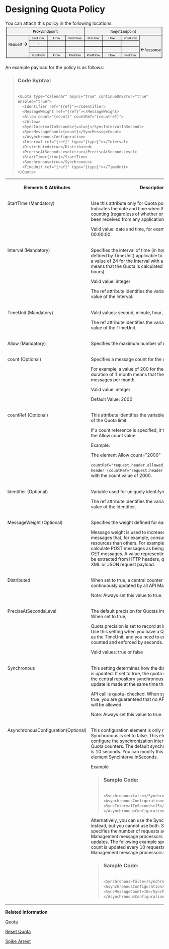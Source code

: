<!-- loio2539fb236c444c24b70df8db8cd732a3 -->

# Designing Quota Policy

You can attach this policy in the following locations:![](images/flow_policy_3_fad1208.png)

An example payload for the policy is as follows:

> ### Code Syntax:  
> ```
> 
> <Quota type="calendar" async="true" continueOnError="true" enabled="true"> 
> 	<Identifier ref="{ref}"></Identifier> 
> 	<MessageWeight ref="{ref}"></MessageWeight>  
> 	<Allow count="{count}" countRef="{countref}">  
> 	</Allow> 
> 	<SyncIntervalInSeconds>{value}</SyncIntervalInSeconds> 
> 	<SyncMessageCount>{count}</SyncMessageCount> 
> 	</AsynchronousConfiguration> 
> 	<Interval ref="{ref}" type="{type}"></Interval> 
> 	<Distributed>true</Distributed> 
> 	<PreciseAtSecondsLevel>true</PreciseAtSecondsLevel> 
> 	<StartTime>{time}</StartTime> 
> 	<Synchronous>true</Synchronous>  
> 	<TimeUnit ref="{ref}" type="{type}"></TimeUnit>
> </Quota> 
> ```


<table>
<tr>
<th valign="top">

**Elements & Attributes**



</th>
<th valign="top">

**Description**



</th>
</tr>
<tr>
<td valign="top">

StartTime \(Mandatory\)



</td>
<td valign="top">

Use this attribute only for Quota policies of type calendar. Indicates the date and time when the Quota counter begins counting \(regardless of whether or not any requests have been received from any applications.\) This value is in UTC.

Valid value: date and time, for example 2015-02-09 00:00:00.



</td>
</tr>
<tr>
<td valign="top">

Interval \(Mandatory\)





</td>
<td valign="top">

Specifies the interval of time \(in hours, minutes, or days as defined by TimeUnit\) applicable to the Quota. For example, a value of 24 for the Interval with a TimeUnit of hours means that the Quota is calculated over one day \(24 hours\).

Valid value: integer

The ref attribute identifies the variable that provides the value of the Interval.



</td>
</tr>
<tr>
<td valign="top">

TimeUnit \(Mandatory\)



</td>
<td valign="top">

Valid values: second, minute, hour, day, or month

The ref attribute identifies the variable that provides the value of the TimeUnit.



</td>
</tr>
<tr>
<td valign="top">

Allow \(Mandatory\)



</td>
<td valign="top">

Specifies the maximum number of inbound requests.



</td>
</tr>
<tr>
<td valign="top">

count \(Optional\)



</td>
<td valign="top">

Specifies a message count for the quota.

For example, a value of 200 for the Allow count with duration of 1 month means that the quota is set to be 200 messages per month.

Valid value: integer

Default Value: 2000



</td>
</tr>
<tr>
<td valign="top">

countRef \(Optional\)



</td>
<td valign="top">

This attribute identifies the variable that provides the value of the Quota limit.

If a count reference is specified, it takes precedence over the Allow count value.

Example:

The element Allow count="2000"

`countRef="request.header.allowed_quota"/> has a count header (countRef="request.header.allowed_quota")` along with the count value of 2000.



</td>
</tr>
<tr>
<td valign="top">

Identifier \(Optional\)



</td>
<td valign="top">

Variable used for uniquely identifying the client application.

The ref attribute identifies the variable that provides the value of the Identifier.



</td>
</tr>
<tr>
<td valign="top">

MessageWeight \(Optional\)



</td>
<td valign="top">

Specifies the weight defined for each message.

Message weight is used to increase impact of request messages that, for example, consume more computational resources than others. For example, you may want to calculate POST messages as being twice as expensive as GET messages. A value representing MessageWeight can be extracted from HTTP headers, query parameters, or an XML or JSON request payload.



</td>
</tr>
<tr>
<td valign="top">

Distributed



</td>
<td valign="top">

When set to true, a central counter is maintained that is continuously updated by all API Management servers.

Note: Always set this value to true.



</td>
</tr>
<tr>
<td valign="top">

PreciseAtSecondsLevel



</td>
<td valign="top">

The default precision for Quotas intervals is one minute. When set to true,

Quota precision is set to record at intervals of one second. Use this setting when you have a Quota that uses minutes as the TimeUnit, and you need to ensure that Quotas are counted and enforced by seconds.

Valid values: true or false



</td>
</tr>
<tr>
<td valign="top">

Synchronous



</td>
<td valign="top">

This setting determines how the distributed Quota counter is updated. If set to true, the quota counter is updated in the central repository synchronously. This means that the update is made at the same time the

API call is quota-checked. When synchronous is set to true, you are guaranteed that no API calls over the quota will be allowed.

Note: Always set this value to true.



</td>
</tr>
<tr>
<td valign="top">

AsynchronousConfiguration\(Optional\)





</td>
<td valign="top">

This configuration element is only required when Synchronous is set to false. This element enables you to configure the synchronization interval among distributed Quota counters. The default synchronous update interval is 10 seconds. You can modify this by adding the child element SyncIntervalInSeconds.

Example

> ### Sample Code:  
> ```
> 
> <Synchronous>false</Synchronous>
> <AsynchronousConfiguration>
> <SyncIntervalInSeconds>15</SyncIntervalInSeconds>
> </AsynchronousConfiguration> 
> ```

Alternatively, you can use the SyncMessageCount option instead, but you cannot use both. SyncMessageCount specifies the number of requests across all API Management message processors between quota updates. The following example specifies that the quota count is updated every 10 requests across all API Management message processors:

> ### Sample Code:  
> ```
> 
> <Synchronous>false</Synchronous>
> <AsynchronousConfiguration>
> <SyncMessageCount>10</SyncMessageCount>
> </AsynchronousConfiguration>
> ```



</td>
</tr>
</table>

**Related Information**  


[Quota](quota-1f742c1.md "The Quota policy defines the number of request messages an application can submit to an API over a given period of time.")

[Reset Quota](reset-quota-e18ccb8.md "The Reset Quota policy enables you to reset the limit for a specified Quota policy.")

[Spike Arrest](spike-arrest-bf441dc.md "The Spike Arrest policy limits the number of requests forwarded from the point in the processing flow where the policy is attached as a processing step.")

